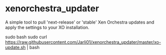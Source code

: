 # xenorchestra_updater

A simple tool to pull 'next-release' or 'stable' Xen Orchestra updates and apply the settings to your XO installation.

sudo bash
<password>
sudo curl https://raw.githubusercontent.com/Jarli01/xenorchestra_updater/master/xo-update.sh | bash
